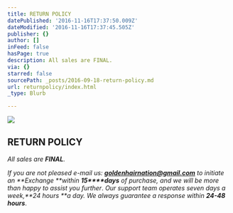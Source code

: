 ```yaml
---
title: RETURN POLICY
datePublished: '2016-11-16T17:37:50.009Z'
dateModified: '2016-11-16T17:37:45.505Z'
publisher: {}
author: []
inFeed: false
hasPage: true
description: All sales are FINAL.
via: {}
starred: false
sourcePath: _posts/2016-09-18-return-policy.md
url: returnpolicy/index.html
_type: Blurb

---
```

![](https://the-grid-user-content.s3-us-west-2.amazonaws.com/2ce8bc0e-c148-41b9-88ad-3155bba9dbc3.jpg)

## **RETURN POLICY**

_All sales are **FINAL**._

_If you are not pleased e-mail us: **goldenhairnation@gmail.com** to initiate an **Exchange **within **15****days** of purchase, and we will be more than happy to assist you further_. _Our support team operates seven days a week,**24 hours **a day. We always guarantee a response within **24-48 hours**_.